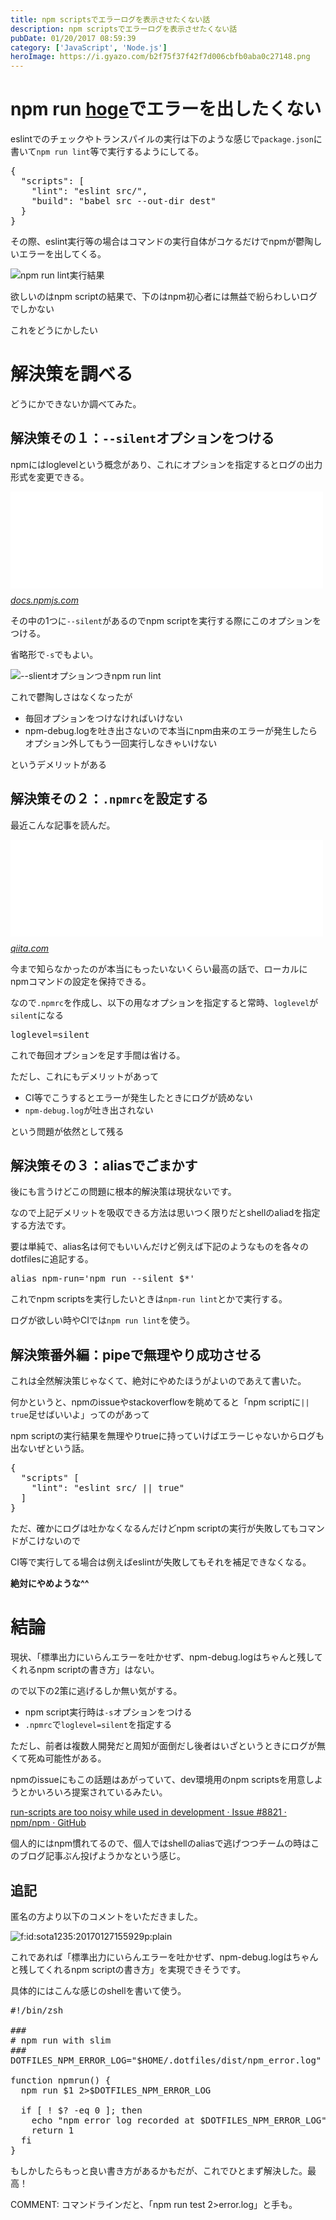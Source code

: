 ```yaml
---
title: npm scriptsでエラーログを表示させたくない話
description: npm scriptsでエラーログを表示させたくない話
pubDate: 01/20/2017 08:59:39
category: ['JavaScript', 'Node.js']
heroImage: https://i.gyazo.com/b2f75f37f42f7d006cbfb0aba0c27148.png
---
```

<h1>npm run <a class="keyword" href="http://d.hatena.ne.jp/keyword/hoge">hoge</a>でエラーを出したくない</h1>

<p>eslintでのチェックやトランスパイルの実行は下のような感じで<code>package.json</code>に書いて<code>npm run lint</code>等で実行するようにしてる。</p>

<pre class="code lang-json" data-lang="json" data-unlink><span class="synSpecial">{</span>
  &quot;<span class="synStatement">scripts</span>&quot;: <span class="synSpecial">[</span>
    &quot;<span class="synStatement">lint</span>&quot;: &quot;<span class="synConstant">eslint src/</span>&quot;,
    &quot;<span class="synStatement">build</span>&quot;: &quot;<span class="synConstant">babel src --out-dir dest</span>&quot;
  }
}
</pre>


<p>その際、eslint実行等の場合はコマンドの実行自体がコケるだけでnpmが鬱陶しいエラーを出してくる。</p>

<p><img src="https://i.gyazo.com/b2f75f37f42f7d006cbfb0aba0c27148.png" alt="npm run lint実行結果" /></p>

<p>欲しいのはnpm scriptの結果で、下のはnpm初心者には無益で紛らわしいログでしかない</p>

<p>これをどうにかしたい</p>

<h1>解決策を調べる</h1>

<p>どうにかできないか調べてみた。</p>

<h2>解決策その１：<code>--silent</code>オプションをつける</h2>

<p>npmにはloglevelという概念があり、これにオプションを指定するとログの出力形式を変更できる。</p>

<p><iframe src="//hatenablog-parts.com/embed?url=https%3A%2F%2Fdocs.npmjs.com%2Fmisc%2Fconfig%23shorthands-and-other-cli-niceties" title="config | npm Documentation" class="embed-card embed-webcard" scrolling="no" frameborder="0" style="display: block; width: 100%; height: 155px; max-width: 500px; margin: 10px 0px;"></iframe><cite class="hatena-citation"><a href="https://docs.npmjs.com/misc/config#shorthands-and-other-cli-niceties">docs.npmjs.com</a></cite></p>

<p>その中の1つに<code>--silent</code>があるのでnpm scriptを実行する際にこのオプションをつける。</p>

<p>省略形で<code>-s</code>でもよい。</p>

<p><img src="https://i.gyazo.com/556070c57fef4b3d975b925908c87e4b.png" alt="--slientオプションつきnpm run lint" /></p>

<p>これで鬱陶しさはなくなったが</p>

<ul>
<li>毎回オプションをつけなければいけない</li>
<li>npm-debug.logを吐き出さないので本当にnpm由来のエラーが発生したらオプション外してもう一回実行しなきゃいけない</li>
</ul>


<p>というデメリットがある</p>

<h2>解決策その２：<code>.npmrc</code>を設定する</h2>

<p>最近こんな記事を読んだ。</p>

<p><iframe src="//hatenablog-parts.com/embed?url=http%3A%2F%2Fqiita.com%2Finuscript%2Fitems%2F86dbfd26abe6905756c0" title="project毎のnpmコマンドをいい感じにするnpmrc &amp; config達 - Qiita" class="embed-card embed-webcard" scrolling="no" frameborder="0" style="display: block; width: 100%; height: 155px; max-width: 500px; margin: 10px 0px;"></iframe><cite class="hatena-citation"><a href="http://qiita.com/inuscript/items/86dbfd26abe6905756c0">qiita.com</a></cite></p>

<p>今まで知らなかったのが本当にもったいないくらい最高の話で、ローカルにnpmコマンドの設定を保持できる。</p>

<p>なので<code>.npmrc</code>を作成し、以下の用なオプションを指定すると常時、<code>loglevel</code>が<code>silent</code>になる</p>

<pre class="code" data-lang="" data-unlink>loglevel=silent</pre>


<p>これで毎回オプションを足す手間は省ける。</p>

<p>ただし、これにもデメリットがあって</p>

<ul>
<li>CI等でこうするとエラーが発生したときにログが読めない</li>
<li><code>npm-debug.log</code>が吐き出されない</li>
</ul>


<p>という問題が依然として残る</p>

<h2>解決策その３：aliasでごまかす</h2>

<p>後にも言うけどこの問題に根本的解決策は現状ないです。</p>

<p>なので上記デメリットを吸収できる方法は思いつく限りだとshellのaliadを指定する方法です。</p>

<p>要は単純で、alias名は何でもいいんだけど例えば下記のようなものを各々のdotfilesに追記する。</p>

<pre class="code" data-lang="" data-unlink>alias npm-run=&#39;npm run --silent $*&#39;</pre>


<p>これでnpm scriptsを実行したいときは<code>npm-run lint</code>とかで実行する。</p>

<p>ログが欲しい時やCIでは<code>npm run lint</code>を使う。</p>

<h2>解決策番外編：pipeで無理やり成功させる</h2>

<p>これは全然解決策じゃなくて、絶対にやめたほうがよいのであえて書いた。</p>

<p>何かというと、npmのissueやstackoverflowを眺めてると「npm scriptに<code>|| true</code>足せばいいよ」ってのがあって</p>

<p>npm scriptの実行結果を無理やりtrueに持っていけばエラーじゃないからログも出ないぜという話。</p>

<pre class="code lang-json" data-lang="json" data-unlink><span class="synSpecial">{</span>
  &quot;<span class="synError">scripts</span>&quot; <span class="synSpecial">[</span>
    &quot;<span class="synStatement">lint</span>&quot;: &quot;<span class="synConstant">eslint src/ || true</span>&quot;
  <span class="synSpecial">]</span>
<span class="synSpecial">}</span>
</pre>


<p>ただ、確かにログは吐かなくなるんだけどnpm scriptの実行が失敗してもコマンドがこけないので</p>

<p>CI等で実行してる場合は例えばeslintが失敗してもそれを補足できなくなる。</p>

<p><strong>絶対にやめような^^</strong></p>

<h1>結論</h1>

<p>現状、「標準出力にいらんエラーを吐かせず、npm-debug.logはちゃんと残してくれるnpm scriptの書き方」はない。</p>

<p>ので以下の2策に逃げるしか無い気がする。</p>

<ul>
<li>npm script実行時は<code>-s</code>オプションをつける</li>
<li><code>.npmrc</code>で<code>loglevel=silent</code>を指定する</li>
</ul>


<p>ただし、前者は複数人開発だと周知が面倒だし後者はいざというときにログが無くて死ぬ可能性がある。</p>

<p>npmのissueにもこの話題はあがっていて、dev環境用のnpm scriptsを用意しようとかいろいろ提案されているみたい。</p>

<p><a href="https://github.com/npm/npm/issues/8821">run-scripts are too noisy while used in development &middot; Issue #8821 &middot; npm/npm &middot; GitHub</a></p>

<p>個人的にはnpm慣れてるので、個人ではshellのaliasで逃げつつチームの時はこのブログ記事ぶん投げようかなという感じ。</p>

<h2>追記</h2>

<p>匿名の方より以下のコメントをいただきました。</p>

<p><span itemscope itemtype="http://schema.org/Photograph"><img src="https://cdn-ak.f.st-hatena.com/images/fotolife/s/sota1235/20170127/20170127155929.png" alt="f:id:sota1235:20170127155929p:plain" title="f:id:sota1235:20170127155929p:plain" class="hatena-fotolife" itemprop="image"></span></p>

<p>これであれば「標準出力にいらんエラーを吐かせず、npm-debug.logはちゃんと残してくれるnpm scriptの書き方」を実現できそうです。</p>

<p>具体的にはこんな感じのshellを書いて使う。</p>

<pre class="code" data-lang="" data-unlink>#!/bin/zsh

###
# npm run with slim
###
DOTFILES_NPM_ERROR_LOG=&#34;$HOME/.dotfiles/dist/npm_error.log&#34;

function npmrun() {
  npm run $1 2&gt;$DOTFILES_NPM_ERROR_LOG

  if [ ! $? -eq 0 ]; then
    echo &#34;npm error log recorded at $DOTFILES_NPM_ERROR_LOG&#34;
    return 1
  fi
}</pre>


<p>もしかしたらもっと良い書き方があるかもだが、これでひとまず解決した。最高！</p>

COMMENT:
コマンドラインだと、「npm run test 2>error.log」と手も。
